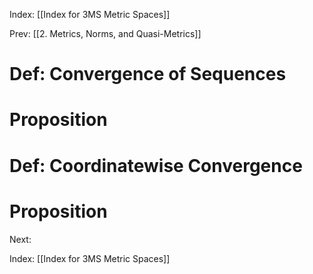 Index: [[Index for 3MS Metric Spaces]]

Prev: [[2. Metrics, Norms, and Quasi-Metrics]]

# Def: Convergence of Sequences

# Proposition

# Def: Coordinatewise Convergence

# Proposition


Next:

Index: [[Index for 3MS Metric Spaces]]